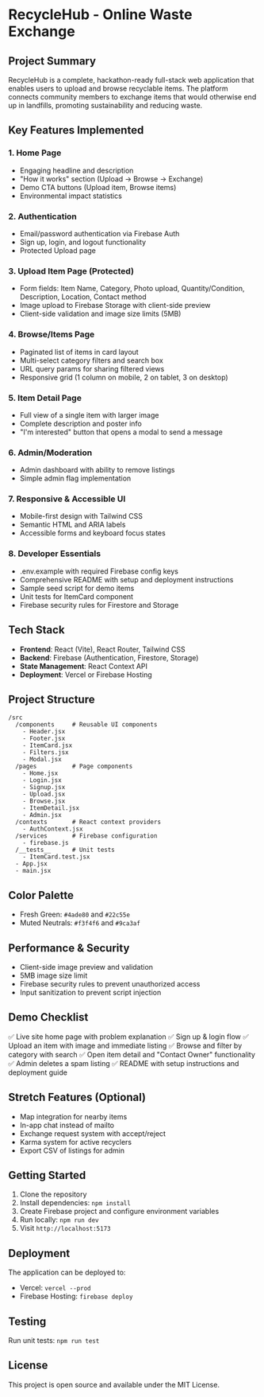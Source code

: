 # RecycleHub - Online Waste Exchange

## Project Summary

RecycleHub is a complete, hackathon-ready full-stack web application that enables users to upload and browse recyclable items. The platform connects community members to exchange items that would otherwise end up in landfills, promoting sustainability and reducing waste.

## Key Features Implemented

### 1. Home Page
- Engaging headline and description
- "How it works" section (Upload → Browse → Exchange)
- Demo CTA buttons (Upload item, Browse items)
- Environmental impact statistics

### 2. Authentication
- Email/password authentication via Firebase Auth
- Sign up, login, and logout functionality
- Protected Upload page

### 3. Upload Item Page (Protected)
- Form fields: Item Name, Category, Photo upload, Quantity/Condition, Description, Location, Contact method
- Image upload to Firebase Storage with client-side preview
- Client-side validation and image size limits (5MB)

### 4. Browse/Items Page
- Paginated list of items in card layout
- Multi-select category filters and search box
- URL query params for sharing filtered views
- Responsive grid (1 column on mobile, 2 on tablet, 3 on desktop)

### 5. Item Detail Page
- Full view of a single item with larger image
- Complete description and poster info
- "I'm interested" button that opens a modal to send a message

### 6. Admin/Moderation
- Admin dashboard with ability to remove listings
- Simple admin flag implementation

### 7. Responsive & Accessible UI
- Mobile-first design with Tailwind CSS
- Semantic HTML and ARIA labels
- Accessible forms and keyboard focus states

### 8. Developer Essentials
- .env.example with required Firebase config keys
- Comprehensive README with setup and deployment instructions
- Sample seed script for demo items
- Unit tests for ItemCard component
- Firebase security rules for Firestore and Storage

## Tech Stack

- **Frontend**: React (Vite), React Router, Tailwind CSS
- **Backend**: Firebase (Authentication, Firestore, Storage)
- **State Management**: React Context API
- **Deployment**: Vercel or Firebase Hosting

## Project Structure

```
/src
  /components     # Reusable UI components
    - Header.jsx
    - Footer.jsx
    - ItemCard.jsx
    - Filters.jsx
    - Modal.jsx
  /pages          # Page components
    - Home.jsx
    - Login.jsx
    - Signup.jsx
    - Upload.jsx
    - Browse.jsx
    - ItemDetail.jsx
    - Admin.jsx
  /contexts       # React context providers
    - AuthContext.jsx
  /services       # Firebase configuration
    - firebase.js
  /__tests__      # Unit tests
    - ItemCard.test.jsx
  - App.jsx
  - main.jsx
```

## Color Palette

- Fresh Green: `#4ade80` and `#22c55e`
- Muted Neutrals: `#f3f4f6` and `#9ca3af`

## Performance & Security

- Client-side image preview and validation
- 5MB image size limit
- Firebase security rules to prevent unauthorized access
- Input sanitization to prevent script injection

## Demo Checklist

✅ Live site home page with problem explanation
✅ Sign up & login flow
✅ Upload an item with image and immediate listing
✅ Browse and filter by category with search
✅ Open item detail and "Contact Owner" functionality
✅ Admin deletes a spam listing
✅ README with setup instructions and deployment guide

## Stretch Features (Optional)

- Map integration for nearby items
- In-app chat instead of mailto
- Exchange request system with accept/reject
- Karma system for active recyclers
- Export CSV of listings for admin

## Getting Started

1. Clone the repository
2. Install dependencies: `npm install`
3. Create Firebase project and configure environment variables
4. Run locally: `npm run dev`
5. Visit `http://localhost:5173`

## Deployment

The application can be deployed to:
- Vercel: `vercel --prod`
- Firebase Hosting: `firebase deploy`

## Testing

Run unit tests: `npm run test`

## License

This project is open source and available under the MIT License.